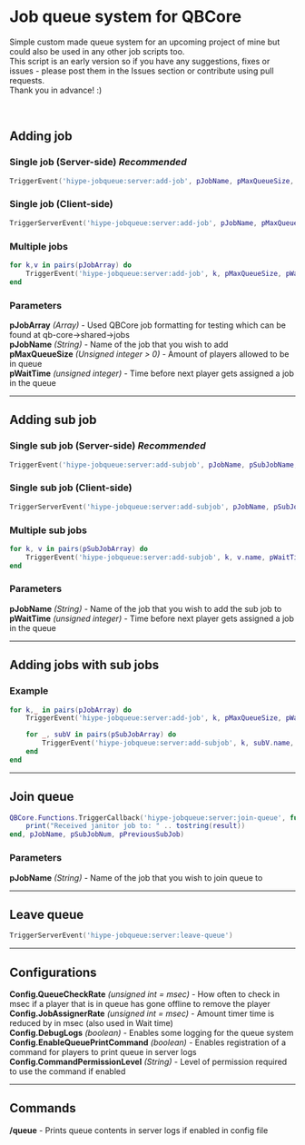 # <b>Job queue system for QBCore</b>

Simple custom made queue system for an upcoming project of mine but could also be used in any other job scripts too.<br>
This script is an early version so if you have any suggestions, fixes or issues - please post them in the Issues section or contribute using pull requests.<br>
Thank you in advance! :)

<br>

## <b>Adding job</b>

### Single job (Server-side) <i>Recommended</i>
```lua
TriggerEvent('hiype-jobqueue:server:add-job', pJobName, pMaxQueueSize, pWaitTime)
```

### Single job (Client-side)
```lua
TriggerServerEvent('hiype-jobqueue:server:add-job', pJobName, pMaxQueueSize, pWaitTime)
```

### Multiple jobs
```lua
for k,v in pairs(pJobArray) do
    TriggerEvent('hiype-jobqueue:server:add-job', k, pMaxQueueSize, pWaitTime)
end
```

### Parameters
<b>pJobArray</b> <i>(Array)</i> - Used QBCore job formatting for testing which can be found at qb-core->shared->jobs<br>
<b>pJobName</b> <i>(String)</i> - Name of the job that you wish to add<br>
<b>pMaxQueueSize</b> <i>(Unsigned integer > 0)</i> - Amount of players allowed to be in queue<br>
<b>pWaitTime</b> <i>(unsigned integer)</i> - Time before next player gets assigned a job in the queue

<hr>

## <b>Adding sub job</b>

### Single sub job (Server-side) <i>Recommended</i>
```lua
TriggerEvent('hiype-jobqueue:server:add-subjob', pJobName, pSubJobName, pWaitTime)
```

### Single sub job (Client-side)
```lua
TriggerServerEvent('hiype-jobqueue:server:add-subjob', pJobName, pSubJobName, pWaitTime)
```

### Multiple sub jobs
```lua
for k, v in pairs(pSubJobArray) do
    TriggerEvent('hiype-jobqueue:server:add-subjob', k, v.name, pWaitTime)
end
```

### Parameters
<b>pJobName</b> <i>(String)</i> - Name of the job that you wish to add the sub job to<br>
<b>pWaitTime</b> <i>(unsigned integer)</i> - Time before next player gets assigned a job in the queue

<hr>

## <b>Adding jobs with sub jobs</b>
### Example
```lua
for k,_ in pairs(pJobArray) do
    TriggerEvent('hiype-jobqueue:server:add-job', k, pMaxQueueSize, pWaitTime)

    for _, subV in pairs(pSubJobArray) do
        TriggerEvent('hiype-jobqueue:server:add-subjob', k, subV.name, pMaxQueueSize2)
    end
end
```

<hr>

## <b>Join queue</b>
```lua
QBCore.Functions.TriggerCallback('hiype-jobqueue:server:join-queue', function(result)
    print("Received janitor job to: " .. tostring(result))
end, pJobName, pSubJobNum, pPreviousSubJob)
```

### Parameters
<b>pJobName</b> <i>(String)</i> - Name of the job that you wish to join queue to<br>

<hr>

## <b>Leave queue</b>
```lua
TriggerServerEvent('hiype-jobqueue:server:leave-queue')
```

<hr>

## <b>Configurations</b>
<b>Config.QueueCheckRate</b> <i>(unsigned int = msec)</i> - How often to check in msec if a player that is in queue has gone offline to remove the player<br>
<b>Config.JobAssignerRate</b> <i>(unsigned int = msec)</i> - Amount timer time is reduced by in msec (also used in Wait time)<br>
<b>Config.DebugLogs</b> <i>(boolean)</i> - Enables some logging for the queue system<br>
<b>Config.EnableQueuePrintCommand</b> <i>(boolean)</i> - Enables registration of a command for players to print queue in server logs<br>
<b>Config.CommandPermissionLevel</b> <i>(String)</i> - Level of permission required to use the command if enabled

<hr>

## <b>Commands</b>
<b>/queue</b> - Prints queue contents in server logs if enabled in config file